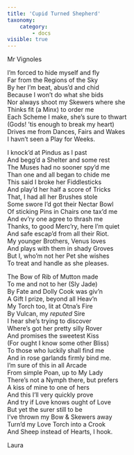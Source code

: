 ```yaml
---
title: 'Cupid Turned Shepherd'
taxonomy:
    category:
        - docs
visible: true
---
```


<div class="author">Mr Vignoles</div>

I’m forced to hide myself and fly  
Far from the Regions of the Sky  
By her I’m beat, abus’d and chid  
Because I won’t do what she bids  
Nor always shoot my Skewers where she  
Thinks fit (a Minx) to order me  
Each Scheme I make, she’s sure to thwart  
(Gods! ’tis enough to break my heart)  
Drives me from Dances, Fairs and Wakes  
I havn’t seen a Play for Weeks.  
  
I knock’d at Pindus as I past  
And begg’d a Shelter and some rest  
The Muses had no sooner spy’d me  
Than one and all began to chide me  
This said I broke her Fiddlesticks  
And play’d her half a score of Tricks  
That, I had all her Brushes stole  
Some swore I’d got their Nectar Bowl  
Of sticking Pins in Chairs one tax’d me  
And ev’ry one agree to thrash me  
Thanks, to good Merc’ry, here I’m quiet  
And safe escap’d from all their Riot.  
My younger Brothers, Venus loves  
And plays with them in shady Groves  
But I, who’m not her Pet she wishes  
To treat and handle as she pleases.  
  
The Bow of Rib of Mutton made  
To me and not to her (Sly Jade)  
By Fate and Dolly Cook was giv’n  
A Gift I prize, beyond all Heav’n  
My Torch too, lit at Otna’s Fire  
By Vulcan, my *reputed* Sire  
I hear she’s trying to discover  
Where’s got her pretty silly Rover  
And promises the sweetest Kiss  
(For ought I know some other Bliss)  
To those who luckily shall find me  
And in rose garlands firmly bind me.  
I’m sure of this in all Arcade  
From simple Poan, up to My Lady  
There’s not a Nymph there, but prefers  
A kiss of mine to one of hers  
And this I’ll very quickly prove  
And try if Love knows ought of Love  
But yet the surer still to be  
I’ve thrown my Bow & Skewers away  
Turn’d my Love Torch into a Crook  
And Sheep instead of Hearts, I hook.  
  
Laura